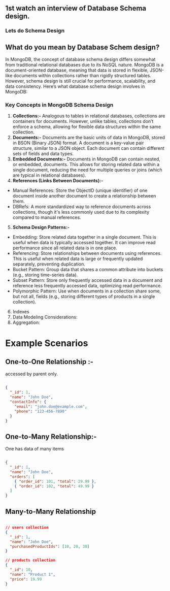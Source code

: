 ## 1st watch an interview of Database Schema design.

### Lets do Schema Design 

## What do you mean by Database Schem design?

In MongoDB, the concept of database schema design differs somewhat from traditional relational databases due to its NoSQL nature. MongoDB is a document-oriented database, meaning that data is stored in flexible, JSON-like documents within collections rather than rigidly structured tables. However, schema design is still crucial for performance, scalability, and data consistency. Here’s what database schema design involves in MongoDB:

### Key Concepts in MongoDB Schema Design

1. **Collections:-**  Analogous to tables in relational databases, collections are containers for documents. However, unlike tables, collections don’t enforce a schema, allowing for flexible data structures within the same collection.
2. **Documents:-** Documents are the basic units of data in MongoDB, stored in BSON (Binary JSON) format. A document is a key-value pair structure, similar to a JSON object. Each document can contain different sets of fields and data types.
3. **Embedded Documents:-** Documents in MongoDB can contain nested, or embedded, documents. This allows for storing related data within a single document, reducing the need for multiple queries or joins (which are typical in relational databases).
4. **References (Links Between Documents):-**
- Manual References: Store the ObjectID (unique identifier) of one document inside another document to create a relationship between them.
- DBRefs: A more standardized way to reference documents across collections, though it's less commonly used due to its complexity compared to manual references.

5. **Schema Design Patterns:-**
- Embedding: Store related data together in a single document. This is useful when data is typically accessed together. It can improve read performance since all related data is in one place.
- Referencing: Store relationships between documents using references. This is useful when related data is large or frequently updated separately, preventing duplication.
- Bucket Pattern: Group data that shares a common attribute into buckets (e.g., storing time-series data).
- Subset Pattern: Store only frequently accessed data in a document and reference less frequently accessed data, optimizing read performance.
- Polymorphic Pattern: Use when documents in a collection share some, but not all, fields (e.g., storing different types of products in a single collection).

6. Indexes
7. Data Modeling Considerations:
8. Aggregation:

# Example Scenarios

## One-to-One Relationship :- 
accessed by parent only.

```json

{
  "_id": 1,
  "name": "John Doe",
  "contactInfo": {
    "email": "john.doe@example.com",
    "phone": "123-456-7890"
  }
}

```

## One-to-Many Relationship:- 
One has data of many items 

```json

{
  "_id": 1,
  "name": "John Doe",
  "orders": [
    { "order_id": 101, "total": 29.99 },
    { "order_id": 102, "total": 49.99 }
  ]
}

```

## Many-to-Many Relationship

```json

// users collection
{
  "_id": 1,
  "name": "John Doe",
  "purchasedProductIds": [10, 20, 30]
}

// products collection
{
  "_id": 10,
  "name": "Product 1",
  "price": 19.99
}

```





